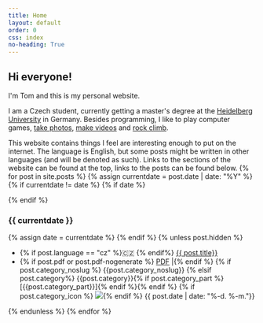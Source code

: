 ```yaml
---
title: Home
layout: default
order: 0
css: index
no-heading: True
---
```


## Hi everyone!

I'm Tom and this is my personal website.

I am a Czech student, currently getting a master's degree at the [Heidelberg University](https://www.uni-heidelberg.de/en) in Germany.
Besides programming, I like to play computer games, [take photos](/photos/), [make videos](/videos/) and [rock climb](/climbing/).

This website contains things I feel are interesting enough to put on the internet.
The language is English, but some posts might be written in other languages (and will be denoted as such).
Links to the sections of the website can be found at the top, links to the posts can be found below.
{% for post in site.posts %}
{% assign currentdate = post.date | date: "%Y" %}
{% if currentdate != date %}
{% if date %}
</div>
{% endif %}

### {{ currentdate }}
<div class="spacer"> <!-- done to reset the (2n+1)-th child counter -->
{% assign date = currentdate %} 
{% endif %}
{% unless post.hidden %}
<ul class="hfill">
	<li>
	{% if post.language == "cz" %}🇨🇿 {% endif%}
	<a href="{{ post.url }}">{{ post.title}}</a>
	</li>
	<li>
    <span class="post-attributes">
	{% if post.pdf or post.pdf-nogenerate %} <a href="/assets/{{post.url | split: "/" | last}}.pdf">PDF</a> |{% endif %}
	{% if post.category_noslug %} {{post.category_noslug}}
	{% elsif post.category%} {{post.category}}{% if post.category_part %} [{{post.category_part}}]{% endif %}{% endif %}
    {% if post.category_icon %} <img class='category-icon' src='{{post.category_icon}}'/>{% endif %}
    </span>
	<span class="nowrap">{{ post.date  | date: "%-d. %-m."}}</span>
	</li>
</ul>
{% endunless %}
{% endfor %}

<div class="spacer"></div>
